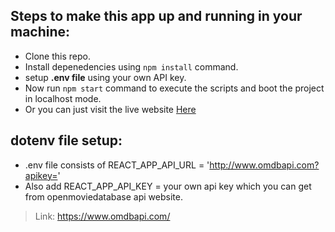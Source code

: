 ## Steps to make this app up and running in your machine:
- Clone this repo.
- Install depenedencies using <code>npm install</code> command.
- setup **.env file** using your own API key.
- Now run <code>npm start</code> command to execute the scripts and boot the project in localhost mode.
- Or you can just visit the live website [Here](https://flix-db.vercel.app/)

## dotenv file setup:
- .env file consists of REACT_APP_API_URL = 'http://www.omdbapi.com?apikey='
- Also add REACT_APP_API_KEY = your own api key which you can get from openmoviedatabase api website. 
> Link: https://www.omdbapi.com/
